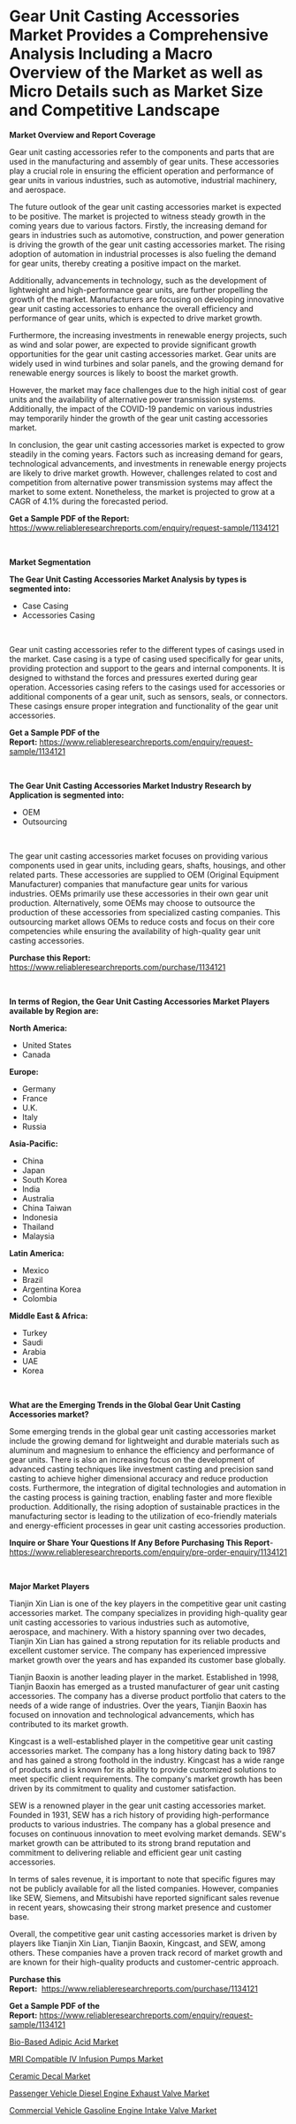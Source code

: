 <p><h1>Gear Unit Casting Accessories Market Provides a Comprehensive Analysis Including a Macro Overview of the Market as well as Micro Details such as Market Size and Competitive Landscape</h1></p><p><strong>Market Overview and Report Coverage</strong></p>
<p><p>Gear unit casting accessories refer to the components and parts that are used in the manufacturing and assembly of gear units. These accessories play a crucial role in ensuring the efficient operation and performance of gear units in various industries, such as automotive, industrial machinery, and aerospace.</p><p>The future outlook of the gear unit casting accessories market is expected to be positive. The market is projected to witness steady growth in the coming years due to various factors. Firstly, the increasing demand for gears in industries such as automotive, construction, and power generation is driving the growth of the gear unit casting accessories market. The rising adoption of automation in industrial processes is also fueling the demand for gear units, thereby creating a positive impact on the market.</p><p>Additionally, advancements in technology, such as the development of lightweight and high-performance gear units, are further propelling the growth of the market. Manufacturers are focusing on developing innovative gear unit casting accessories to enhance the overall efficiency and performance of gear units, which is expected to drive market growth.</p><p>Furthermore, the increasing investments in renewable energy projects, such as wind and solar power, are expected to provide significant growth opportunities for the gear unit casting accessories market. Gear units are widely used in wind turbines and solar panels, and the growing demand for renewable energy sources is likely to boost the market growth.</p><p>However, the market may face challenges due to the high initial cost of gear units and the availability of alternative power transmission systems. Additionally, the impact of the COVID-19 pandemic on various industries may temporarily hinder the growth of the gear unit casting accessories market.</p><p>In conclusion, the gear unit casting accessories market is expected to grow steadily in the coming years. Factors such as increasing demand for gears, technological advancements, and investments in renewable energy projects are likely to drive market growth. However, challenges related to cost and competition from alternative power transmission systems may affect the market to some extent. Nonetheless, the market is projected to grow at a CAGR of 4.1% during the forecasted period.</p></p>
<p><strong>Get a Sample PDF of the Report:</strong> <a href="https://www.reliableresearchreports.com/enquiry/request-sample/1134121">https://www.reliableresearchreports.com/enquiry/request-sample/1134121</a></p>
<p>&nbsp;</p>
<p><strong>Market Segmentation</strong></p>
<p><strong>The Gear Unit Casting Accessories Market Analysis by types is segmented into:</strong></p>
<p><ul><li>Case Casing</li><li>Accessories Casing</li></ul></p>
<p>&nbsp;</p>
<p><p>Gear unit casting accessories refer to the different types of casings used in the market. Case casing is a type of casing used specifically for gear units, providing protection and support to the gears and internal components. It is designed to withstand the forces and pressures exerted during gear operation. Accessories casing refers to the casings used for accessories or additional components of a gear unit, such as sensors, seals, or connectors. These casings ensure proper integration and functionality of the gear unit accessories.</p></p>
<p><strong>Get a Sample PDF of the Report:</strong>&nbsp;<a href="https://www.reliableresearchreports.com/enquiry/request-sample/1134121">https://www.reliableresearchreports.com/enquiry/request-sample/1134121</a></p>
<p>&nbsp;</p>
<p><strong>The Gear Unit Casting Accessories Market Industry Research by Application is segmented into:</strong></p>
<p><ul><li>OEM</li><li>Outsourcing</li></ul></p>
<p>&nbsp;</p>
<p><p>The gear unit casting accessories market focuses on providing various components used in gear units, including gears, shafts, housings, and other related parts. These accessories are supplied to OEM (Original Equipment Manufacturer) companies that manufacture gear units for various industries. OEMs primarily use these accessories in their own gear unit production. Alternatively, some OEMs may choose to outsource the production of these accessories from specialized casting companies. This outsourcing market allows OEMs to reduce costs and focus on their core competencies while ensuring the availability of high-quality gear unit casting accessories.</p></p>
<p><strong>Purchase this Report:</strong>&nbsp; <a href="https://www.reliableresearchreports.com/purchase/1134121">https://www.reliableresearchreports.com/purchase/1134121</a></p>
<p>&nbsp;</p>
<p><strong>In terms of Region, the Gear Unit Casting Accessories Market Players available by Region are:</strong></p>
<p>
    <p> <strong> North America: </strong>
        <ul>
            <li>United States</li>
            <li>Canada</li>
        </ul>
        </p> 
    <p> <strong> Europe: </strong>
        <ul>
            <li>Germany</li>
            <li>France</li>
            <li>U.K.</li>
            <li>Italy</li>
            <li>Russia</li>
        </ul>
        </p> 
    <p> <strong> Asia-Pacific: </strong>
        <ul>
            <li>China</li>
            <li>Japan</li>
            <li>South Korea</li>
            <li>India</li>
            <li>Australia</li>
            <li>China Taiwan</li>
            <li>Indonesia</li>
            <li>Thailand</li>
            <li>Malaysia</li>
        </ul>
        </p> 
    <p> <strong> Latin America: </strong>
        <ul>
            <li>Mexico</li>
            <li>Brazil</li>
            <li>Argentina Korea</li>
            <li>Colombia</li>
        </ul>
        </p> 
    <p> <strong> Middle East & Africa: </strong>
        <ul>
            <li>Turkey</li>
            <li>Saudi</li>
            <li>Arabia</li>
            <li>UAE</li>
            <li>Korea</li>
        </ul>
    </p>
    </p>
<p>&nbsp;</p>
<p><strong>What are the Emerging Trends in the Global Gear Unit Casting Accessories market?</strong></p>
<p><p>Some emerging trends in the global gear unit casting accessories market include the growing demand for lightweight and durable materials such as aluminum and magnesium to enhance the efficiency and performance of gear units. There is also an increasing focus on the development of advanced casting techniques like investment casting and precision sand casting to achieve higher dimensional accuracy and reduce production costs. Furthermore, the integration of digital technologies and automation in the casting process is gaining traction, enabling faster and more flexible production. Additionally, the rising adoption of sustainable practices in the manufacturing sector is leading to the utilization of eco-friendly materials and energy-efficient processes in gear unit casting accessories production.</p></p>
<p><strong>Inquire or Share Your Questions If Any Before Purchasing This Report</strong>- <a href="https://www.reliableresearchreports.com/enquiry/pre-order-enquiry/1134121">https://www.reliableresearchreports.com/enquiry/pre-order-enquiry/1134121</a></p>
<p>&nbsp;</p>
<p><strong>Major Market Players</strong></p>
<p><p>Tianjin Xin Lian is one of the key players in the competitive gear unit casting accessories market. The company specializes in providing high-quality gear unit casting accessories to various industries such as automotive, aerospace, and machinery. With a history spanning over two decades, Tianjin Xin Lian has gained a strong reputation for its reliable products and excellent customer service. The company has experienced impressive market growth over the years and has expanded its customer base globally.</p><p>Tianjin Baoxin is another leading player in the market. Established in 1998, Tianjin Baoxin has emerged as a trusted manufacturer of gear unit casting accessories. The company has a diverse product portfolio that caters to the needs of a wide range of industries. Over the years, Tianjin Baoxin has focused on innovation and technological advancements, which has contributed to its market growth.</p><p>Kingcast is a well-established player in the competitive gear unit casting accessories market. The company has a long history dating back to 1987 and has gained a strong foothold in the industry. Kingcast has a wide range of products and is known for its ability to provide customized solutions to meet specific client requirements. The company's market growth has been driven by its commitment to quality and customer satisfaction.</p><p>SEW is a renowned player in the gear unit casting accessories market. Founded in 1931, SEW has a rich history of providing high-performance products to various industries. The company has a global presence and focuses on continuous innovation to meet evolving market demands. SEW's market growth can be attributed to its strong brand reputation and commitment to delivering reliable and efficient gear unit casting accessories.</p><p>In terms of sales revenue, it is important to note that specific figures may not be publicly available for all the listed companies. However, companies like SEW, Siemens, and Mitsubishi have reported significant sales revenue in recent years, showcasing their strong market presence and customer base.</p><p>Overall, the competitive gear unit casting accessories market is driven by players like Tianjin Xin Lian, Tianjin Baoxin, Kingcast, and SEW, among others. These companies have a proven track record of market growth and are known for their high-quality products and customer-centric approach.</p></p>
<p><strong>Purchase this Report:</strong>&nbsp;&nbsp;<a href="https://www.reliableresearchreports.com/purchase/1134121">https://www.reliableresearchreports.com/purchase/1134121</a></p>
<p></p>
<p><strong>Get a Sample PDF of the Report:</strong>&nbsp;<a href="https://www.reliableresearchreports.com/enquiry/request-sample/1134121">https://www.reliableresearchreports.com/enquiry/request-sample/1134121</a></p>
<p><p><a href="https://medium.com/@shanelerde/bio-based-adipic-acid-market-analysis-and-sze-forecasted-for-period-from-2023-to-2030-bf097857c64c">Bio-Based Adipic Acid Market</a></p><p><a href="https://www.linkedin.com/pulse/mri-compatible-iv-infusion-pumps-market-share-amp-new-trends-ywhte/">MRI Compatible IV Infusion Pumps Market</a></p><p><a href="https://medium.com/@skylargrant2023/ceramic-decal-nbsp-market-focuses-on-market-share-size-and-projected-forecast-till-2030-f8cff935f97e">Ceramic Decal Market</a></p><p><a href="https://github.com/luckyshygirl/Market-Research-Report-List-1/blob/main/passenger-vehicle-diesel-engine-exhaust-valve-market.md">Passenger Vehicle Diesel Engine Exhaust Valve Market</a></p><p><a href="https://github.com/gdfhhhj/Market-Research-Report-List-1/blob/main/commercial-vehicle-gasoline-engine-intake-valve-market.md">Commercial Vehicle Gasoline Engine Intake Valve Market</a></p></p>